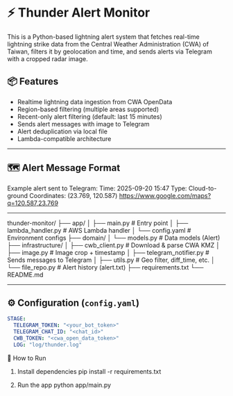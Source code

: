 # ⚡ Thunder Alert Monitor

This is a Python-based lightning alert system that fetches real-time lightning strike data from the Central Weather Administration (CWA) of Taiwan, filters it by geolocation and time, and sends alerts via Telegram with a cropped radar image.

## 📦 Features

- Realtime lightning data ingestion from CWA OpenData
- Region-based filtering (multiple areas supported)
- Recent-only alert filtering (default: last 15 minutes)
- Sends alert messages with image to Telegram
- Alert deduplication via local file
- Lambda-compatible architecture

---

## 🗺️ Alert Message Format

Example alert sent to Telegram:
Time: 2025-09-20 15:47
Type: Cloud-to-ground
Coordinates: (23.769, 120.587)
https://www.google.com/maps?q=120.587,23.769

---

thunder-monitor/
├── app/
│ ├── main.py # Entry point
│ ├── lambda_handler.py # AWS Lambda handler
│ └── config.yaml # Environment configs
├── domain/
│ └── models.py # Data models (Alert)
├── infrastructure/
│ ├── cwb_client.py # Download & parse CWA KMZ
│ ├── image.py # Image crop + timestamp
│ ├── telegram_notifier.py # Sends messages to Telegram
│ ├── utils.py # Geo filter, diff_time, etc.
│ └── file_repo.py # Alert history (alert.txt)
├── requirements.txt
└── README.md

---

## ⚙️ Configuration (`config.yaml`)

```yaml
STAGE:
  TELEGRAM_TOKEN: "<your_bot_token>"
  TELEGRAM_CHAT_ID: "<chat_id>"
  CWB_TOKEN: "<cwa_open_data_token>"
  LOG: "log/thunder.log"
```

🚀 How to Run

1. Install dependencies
   pip install -r requirements.txt

2. Run the app
   python app/main.py
